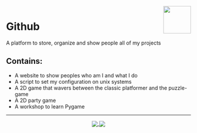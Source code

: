 <img src="https://github.com/gilbarbara/logos/blob/master/logos/github-icon.svg" width="75" height="75" align="right"/>

# Github

A platform to store, organize and show people all of my projects

## Contains:

- A website to show peoples who am I and what I do
- A script to set my configuration on unix systems
- A 2D game that wavers between the classic platformer and the puzzle-game
- A 2D party game
- A workshop to learn Pygame

___
<p align="center">
  <a href="https://rebrand.ly/r1ckr0l13r">
    <img align="center" src="https://github-readme-stats.vercel.app/api?username=serapagranchose&cache_seconds=1800&theme=outrun&title_color=8080ff&text_color=ff1aff&icon_color=8080ff&hide=prs,issues&show_icons=true&line_height=30&hide_border=true&border_radius=0"/>
  </a>
  <a href="https://rebrand.ly/r1ckr0l13r">
    <img align="center" src="https://github-readme-stats.vercel.app/api/top-langs/?username=serapagranchose&cache_seconds=1800&layout=compact&card_width=255&theme=outrun&title_color=8080ff&text_color=ff1aff&icon_color=8080ff&hide_border=true&hide=hlsl,shaderlab,objective-c%2B%2B&border_radius=0"/>
  </a>
</p>
